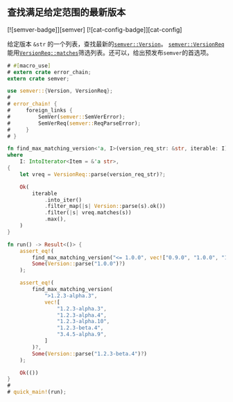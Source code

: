 ## 查找满足给定范围的最新版本

[![semver-badge]][semver] [![cat-config-badge]][cat-config]

给定版本 `&str` 的一个列表，查找最新的[`semver::Version`]。 [`semver::VersionReq`]能用[`VersionReq::matches`]筛选列表。还可以，给出预发布`semver`的首选项。

```rust
# #[macro_use]
# extern crate error_chain;
extern crate semver;

use semver::{Version, VersionReq};
#
# error_chain! {
#     foreign_links {
#         SemVer(semver::SemVerError);
#         SemVerReq(semver::ReqParseError);
#     }
# }

fn find_max_matching_version<'a, I>(version_req_str: &str, iterable: I) -> Result<Option<Version>>
where
    I: IntoIterator<Item = &'a str>,
{
    let vreq = VersionReq::parse(version_req_str)?;

    Ok(
        iterable
            .into_iter()
            .filter_map(|s| Version::parse(s).ok())
            .filter(|s| vreq.matches(s))
            .max(),
    )
}

fn run() -> Result<()> {
    assert_eq!(
        find_max_matching_version("<= 1.0.0", vec!["0.9.0", "1.0.0", "1.0.1"])?,
        Some(Version::parse("1.0.0")?)
    );

    assert_eq!(
        find_max_matching_version(
            ">1.2.3-alpha.3",
            vec![
                "1.2.3-alpha.3",
                "1.2.3-alpha.4",
                "1.2.3-alpha.10",
                "1.2.3-beta.4",
                "3.4.5-alpha.9",
            ]
        )?,
        Some(Version::parse("1.2.3-beta.4")?)
    );

    Ok(())
}
#
# quick_main!(run);
```

[`semver::version`]: https://docs.rs/semver/*/semver/struct.Version.html
[`semver::versionreq`]: https://docs.rs/semver/*/semver/struct.VersionReq.html
[`versionreq::matches`]: https://docs.rs/semver/*/semver/struct.VersionReq.html#method.matches
